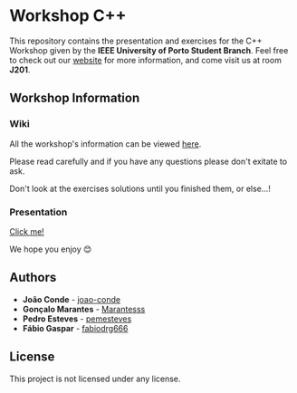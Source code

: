 # Workshop C++

This repository contains the presentation and exercises for the C++ Workshop given by the **IEEE University of Porto Student Branch**. Feel free to check out our [website](https://up.ieee-pt.org/) for more information, and come visit us at room **J201**.

## Workshop Information

### Wiki

All the workshop's information can be viewed [here](https://github.com/ieeeupsb/workshop_cpp/wiki).

Please read carefully and if you have any questions please don't exitate to ask. 

Don't look at the exercises solutions until you finished them, or else...!

### Presentation

[Click me!](https://ieeeupsb.github.io/workshop_cpp)

We hope you enjoy 😊

## Authors

* **João Conde** - [joao-conde](https://github.com/joao-conde)
* **Gonçalo Marantes** - [Marantesss](https://github.com/Marantesss)
* **Pedro Esteves** - [pemesteves](https://github.com/pemesteves)
* **Fábio Gaspar** - [fabiodrg666](https://github.com/fabiodrg666)

## License

This project is not licensed under any license.
